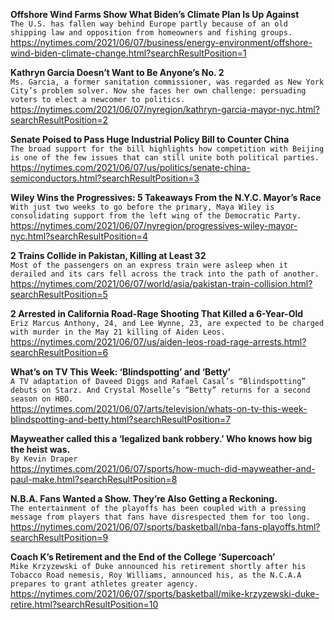 **Offshore Wind Farms Show What Biden’s Climate Plan Is Up Against**\
`The U.S. has fallen way behind Europe partly because of an old shipping law and opposition from homeowners and fishing groups.`\
https://nytimes.com/2021/06/07/business/energy-environment/offshore-wind-biden-climate-change.html?searchResultPosition=1

**Kathryn Garcia Doesn’t Want to Be Anyone’s No. 2**\
`Ms. Garcia, a former sanitation commissioner, was regarded as New York City’s problem solver. Now she faces her own challenge: persuading voters to elect a newcomer to politics.`\
https://nytimes.com/2021/06/07/nyregion/kathryn-garcia-mayor-nyc.html?searchResultPosition=2

**Senate Poised to Pass Huge Industrial Policy Bill to Counter China**\
`The broad support for the bill highlights how competition with Beijing is one of the few issues that can still unite both political parties.`\
https://nytimes.com/2021/06/07/us/politics/senate-china-semiconductors.html?searchResultPosition=3

**Wiley Wins the Progressives: 5 Takeaways From the N.Y.C. Mayor’s Race**\
`With just two weeks to go before the primary, Maya Wiley is consolidating support from the left wing of the Democratic Party.`\
https://nytimes.com/2021/06/07/nyregion/progressives-wiley-mayor-nyc.html?searchResultPosition=4

**2 Trains Collide in Pakistan, Killing at Least 32**\
`Most of the passengers on an express train were asleep when it derailed and its cars fell across the track into the path of another.`\
https://nytimes.com/2021/06/07/world/asia/pakistan-train-collision.html?searchResultPosition=5

**2 Arrested in California Road-Rage Shooting That Killed a 6-Year-Old**\
`Eriz Marcus Anthony, 24, and Lee Wynne, 23, are expected to be charged with murder in the May 21 killing of Aiden Leos.`\
https://nytimes.com/2021/06/07/us/aiden-leos-road-rage-arrests.html?searchResultPosition=6

**What’s on TV This Week: ‘Blindspotting’ and ‘Betty’**\
`A TV adaptation of Daveed Diggs and Rafael Casal’s “Blindspotting” debuts on Starz. And Crystal Moselle’s “Betty” returns for a second season on HBO.`\
https://nytimes.com/2021/06/07/arts/television/whats-on-tv-this-week-blindspotting-and-betty.html?searchResultPosition=7

**Mayweather called this a ‘legalized bank robbery.’ Who knows how big the heist was.**\
`By Kevin Draper`\
https://nytimes.com/2021/06/07/sports/how-much-did-mayweather-and-paul-make.html?searchResultPosition=8

**N.B.A. Fans Wanted a Show. They’re Also Getting a Reckoning.**\
`The entertainment of the playoffs has been coupled with a pressing message from players that fans have disrespected them for too long.`\
https://nytimes.com/2021/06/07/sports/basketball/nba-fans-playoffs.html?searchResultPosition=9

**Coach K’s Retirement and the End of the College ‘Supercoach’**\
`Mike Krzyzewski of Duke announced his retirement shortly after his Tobacco Road nemesis, Roy Williams, announced his, as the N.C.A.A prepares to grant athletes greater agency.`\
https://nytimes.com/2021/06/07/sports/basketball/mike-krzyzewski-duke-retire.html?searchResultPosition=10

